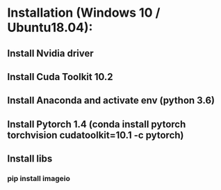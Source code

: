 # Installation (Windows 10 / Ubuntu18.04):
## Install Nvidia driver 
## Install Cuda Toolkit 10.2
## Install Anaconda and activate env (python 3.6)
## Install Pytorch 1.4 (conda install pytorch torchvision cudatoolkit=10.1 -c pytorch) 
## Install libs
### pip install imageio
